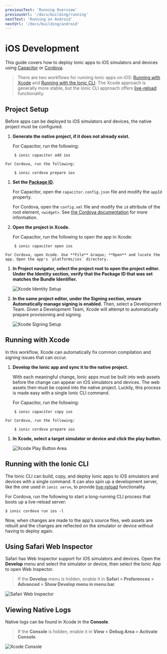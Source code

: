 ```yaml
---
previousText: 'Running Overview'
previousUrl: '/docs/building/running'
nextText: 'Running on Android'
nextUrl: '/docs/building/android'
---
```


# iOS Development

This guide covers how to deploy Ionic apps to iOS simulators and devices using [Capacitor](/docs/faq/glossary#capacitor) or [Cordova](/docs/faq/glossary#cordova).

> There are two workflows for running Ionic apps on iOS: [Running with Xcode](#running-with-xcode) and [Running with the Ionic CLI](#running-with-the-ionic-cli). The Xcode approach is generally more stable, but the Ionic CLI approach offers [live-reload](/docs/faq/glossary#livereload) functionality.

## Project Setup

Before apps can be deployed to iOS simulators and devices, the native project must be configured.

1. **Generate the native project, if it does not already exist.**
    
    For Capacitor, run the following:

```shell
    $ ionic capacitor add ios
```

    For Cordova, run the following:
    

```shell
    $ ionic cordova prepare ios
```

1. **Set the [Package ID](/docs/faq/glossary#package-id).**
    
    For Capacitor, open the `capacitor.config.json` file and modify the `appId` property.
    
    For Cordova, open the `config.xml` file and modify the `id` attribute of the root element, `<widget>`. See [the Cordova documentation](https://cordova.apache.org/docs/en/latest/config_ref/#widget) for more information.

2. **Open the project in **Xcode**.**
    
    For Capacitor, run the following to open the app in Xcode:

```shell
    $ ionic capacitor open ios
```

    For Cordova, open Xcode. Use **File** &raquo; **Open** and locate the app. Open the app's `platforms/ios` directory.
    

1. **In **Project navigator**, select the project root to open the project editor. Under the **Identity** section, verify that the Package ID that was set matches the Bundle Identifier.**
    
    ![Xcode Identity Setup](/docs/assets/img/running/ios-xcode-identity-setup.png)

2. **In the same project editor, under the **Signing** section, ensure **Automatically manage signing** is enabled.** Then, select a Development Team. Given a Development Team, Xcode will attempt to automatically prepare provisioning and signing.
    
    ![Xcode Signing Setup](/docs/assets/img/running/ios-xcode-signing-setup.png)

## Running with Xcode

In this workflow, Xcode can automatically fix common compilation and signing issues that can occur.

1. **Develop the Ionic app and sync it to the native project.**
    
    With each meaningful change, Ionic apps must be built into web assets before the change can appear on iOS simulators and devices. The web assets then must be copied into the native project. Luckily, this process is made easy with a single Ionic CLI command.
    
    For Capacitor, run the following:

```shell
    $ ionic capacitor copy ios
```

    For Cordova, run the following:
    

```shell
    $ ionic cordova prepare ios
```

1. **In Xcode, select a target simulator or device and click the play button.**
    
    ![Xcode Play Button Area](/docs/assets/img/running/ios-xcode-play-button-area.png)

## Running with the Ionic CLI

The Ionic CLI can build, copy, and deploy Ionic apps to iOS simulators and devices with a single command. It can also spin up a development server, like the one used in `ionic serve`, to provide [live-reload](/docs/faq/glossary#livereload) functionality.

For Cordova, run the following to start a long-running CLI process that boots up a live-reload server:

```shell
$ ionic cordova run ios -l
```

Now, when changes are made to the app's source files, web assets are rebuilt and the changes are reflected on the simulator or device without having to deploy again.

## Using Safari Web Inspector

Safari has Web Inspector support for iOS simulators and devices. Open the **Develop** menu and select the simulator or device, then select the Ionic App to open Web Inspector.

> If the **Develop** menu is hidden, enable it in **Safari** &raquo; **Preferences** &raquo; **Advanced** &raquo; **Show Develop menu in menu bar**.

![Safari Web Inspector](/docs/assets/img/running/ios-safari-web-inspector-timelines.png)

## Viewing Native Logs

Native logs can be found in Xcode in the **Console**.

> If the **Console** is hidden, enable it in **View** &raquo; **Debug Area** &raquo; **Activate Console**.

![Xcode Console](/docs/assets/img/running/ios-xcode-console.png)